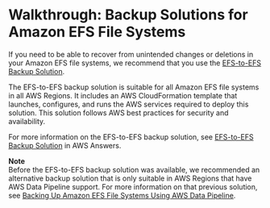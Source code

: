 # Walkthrough: Backup Solutions for Amazon EFS File Systems<a name="efs-backup"></a>

If you need to be able to recover from unintended changes or deletions in your Amazon EFS file systems, we recommend that you use the [EFS\-to\-EFS Backup Solution](https://aws.amazon.com/answers/infrastructure-management/efs-backup/)\.

The EFS\-to\-EFS backup solution is suitable for all Amazon EFS file systems in all AWS Regions\. It includes an AWS CloudFormation template that launches, configures, and runs the AWS services required to deploy this solution\. This solution follows AWS best practices for security and availability\.

For more information on the EFS\-to\-EFS backup solution, see [EFS\-to\-EFS Backup Solution](https://aws.amazon.com/answers/infrastructure-management/efs-backup/) in AWS Answers\.

**Note**  
Before the EFS\-to\-EFS backup solution was available, we recommended an alternative backup solution that is only suitable in AWS Regions that have AWS Data Pipeline support\. For more information on that previous solution, see [Backing Up Amazon EFS File Systems Using AWS Data Pipeline](alternative-efs-backup.md)\.